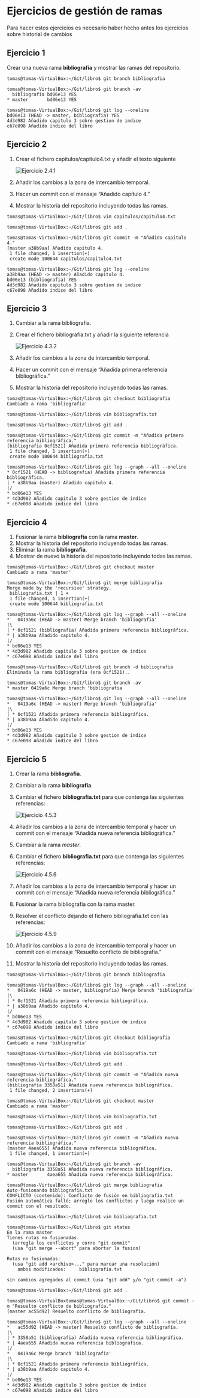 # Ejercicios de gestión de ramas

Para hacer estos ejercicios es necesario haber hecho antes los ejercicios sobre historial de cambios

## Ejercicio 1

Crear una nueva rama **bibliografia** y mostrar las ramas del repositorio.

~~~git
tomas@tomas-VirtualBox:~/Git/libro$ git branch bibliografia

tomas@tomas-VirtualBox:~/Git/libro$ git branch -av
  bibliografia bd06e13 YES
* master       bd06e13 YES

tomas@tomas-VirtualBox:~/Git/libro$ git log --oneline
bd06e13 (HEAD -> master, bibliografia) YES
4d3d982 Añadido capitulo 3 sobre gestion de indice
c67e098 Añadido indice del libro
~~~

## Ejercicio 2

1. Crear el fichero capitulos/capitulo4.txt y añadir el texto siguiente

    ![Ejercicio 2.4.1](ejercicio421.png)

2. Añadir los cambios a la zona de intercambio temporal.
3. Hacer un commit con el mensaje “Añadido capítulo 4.”
4. Mostrar la historia del repositorio incluyendo todas las ramas.

~~~git
tomas@tomas-VirtualBox:~/Git/libro$ vim capitulos/capitulo4.txt

tomas@tomas-VirtualBox:~/Git/libro$ git add .

tomas@tomas-VirtualBox:~/Git/libro$ git commit -m "Añadido capitulo 4."
[master a38b9aa] Añadido capitulo 4.
 1 file changed, 1 insertion(+)
 create mode 100644 capitulos/capitulo4.txt

tomas@tomas-VirtualBox:~/Git/libro$ git log --oneline
a38b9aa (HEAD -> master) Añadido capitulo 4.
bd06e13 (bibliografia) YES
4d3d982 Añadido capitulo 3 sobre gestion de indice
c67e098 Añadido indice del libro
~~~

## Ejercicio 3
    
1. Cambiar a la rama bibliografia.
2. Crear el fichero bibliografia.txt y añadir la siguiente referencia

    ![Ejercicio 4.3.2](imagenes/ejercicio432.png)

3. Añadir los cambios a la zona de intercambio temporal.
4. Hacer un commit con el mensaje “Añadida primera referencia bibliográfica.”
5. Mostrar la historia del repositorio incluyendo todas las ramas.

~~~git
tomas@tomas-VirtualBox:~/Git/libro$ git checkout bibliografia
Cambiado a rama 'bibliografia'

tomas@tomas-VirtualBox:~/Git/libro$ vim bibliografia.txt

tomas@tomas-VirtualBox:~/Git/libro$ git add .

tomas@tomas-VirtualBox:~/Git/libro$ git commit -m "Añadida primera referencia bibliográfica."
[bibliografia 0cf1521] Añadida primera referencia bibliográfica.
 1 file changed, 1 insertion(+)
 create mode 100644 bibliografia.txt

tomas@tomas-VirtualBox:~/Git/libro$ git log --graph --all --oneline
* 0cf1521 (HEAD -> bibliografia) Añadida primera referencia bibliográfica.
| * a38b9aa (master) Añadido capitulo 4.
|/  
* bd06e13 YES
* 4d3d982 Añadido capitulo 3 sobre gestion de indice
* c67e098 Añadido indice del libro
~~~

## Ejercicio 4

1. Fusionar la rama **bibliografia** con la rama **master**.
2. Mostrar la historia del repositorio incluyendo todas las ramas.
3. Eliminar la rama **bibliografia**.
4. Mostrar de nuevo la historia del repositorio incluyendo todas las ramas.

~~~git
tomas@tomas-VirtualBox:~/Git/libro$ git checkout master
Cambiado a rama 'master'

tomas@tomas-VirtualBox:~/Git/libro$ git merge bibliografia
Merge made by the 'recursive' strategy.
 bibliografia.txt | 1 +
 1 file changed, 1 insertion(+)
 create mode 100644 bibliografia.txt

tomas@tomas-VirtualBox:~/Git/libro$ git log --graph --all --oneline
*   0419a6c (HEAD -> master) Merge branch 'bibliografia'
|\  
| * 0cf1521 (bibliografia) Añadida primera referencia bibliográfica.
* | a38b9aa Añadido capitulo 4.
|/  
* bd06e13 YES
* 4d3d982 Añadido capitulo 3 sobre gestion de indice
* c67e098 Añadido indice del libro

tomas@tomas-VirtualBox:~/Git/libro$ git branch -d bibliografia
Eliminada la rama bibliografia (era 0cf1521)..

tomas@tomas-VirtualBox:~/Git/libro$ git branch -av
* master 0419a6c Merge branch 'bibliografia

tomas@tomas-VirtualBox:~/Git/libro$ git log --graph --all --oneline
*   0419a6c (HEAD -> master) Merge branch 'bibliografia'
|\  
| * 0cf1521 Añadida primera referencia bibliográfica.
* | a38b9aa Añadido capitulo 4.
|/  
* bd06e13 YES
* 4d3d982 Añadido capitulo 3 sobre gestion de indice
* c67e098 Añadido indice del libro
~~~

## Ejercicio 5

1. Crear la rama **bibliografia**.
2. Cambiar a la rama **bibliografia**.
3. Cambiar el fichero **bibliografia.txt** para que contenga las siguientes referencias:

    ![Ejercicio 4.5.3](imagenes/ejercicio453.png)

4. Añadir los cambios a la zona de intercambio temporal y hacer un commit con el mensaje “Añadida nueva referencia bibliográfica.”
5. Cambiar a la rama *master*.

6. Cambiar el fichero **bibliografia.txt** para que contenga las siguientes referencias:

    ![Ejercicio 4.5.6](imagenes/ejercicio456.png)

7. Añadir los cambios a la zona de intercambio temporal y hacer un commit con el mensaje “Añadida nueva referencia bibliográfica.”
    
8. Fusionar la rama bibliografia con la rama master.

9.  Resolver el conflicto dejando el fichero bibliografia.txt con las referencias:

    ![Ejercicio 4.5.9](imagenes/ejercicio459.png)

10.  Añadir los cambios a la zona de intercambio temporal y hacer un commit con el mensaje “Resuelto conflicto de bibliografía.”
11.  Mostrar la historia del repositorio incluyendo todas las ramas.

~~~git
tomas@tomas-VirtualBox:~/Git/libro$ git branch bibliografia

tomas@tomas-VirtualBox:~/Git/libro$ git log --graph --all --oneline
*   0419a6c (HEAD -> master, bibliografia) Merge branch 'bibliografia'
|\  
| * 0cf1521 Añadida primera referencia bibliográfica.
* | a38b9aa Añadido capitulo 4.
|/  
* bd06e13 YES
* 4d3d982 Añadido capitulo 3 sobre gestion de indice
* c67e098 Añadido indice del libro

tomas@tomas-VirtualBox:~/Git/libro$ git checkout bibliografia
Cambiado a rama 'bibliografia'

tomas@tomas-VirtualBox:~/Git/libro$ vim bibliografia.txt

tomas@tomas-VirtualBox:~/Git/libro$ git add .

tomas@tomas-VirtualBox:~/Git/libro$ git commit -m "Añadida nueva referencia bibliográfica."
[bibliografia 3358a51] Añadida nueva referencia bibliográfica.
 1 file changed, 2 insertions(+)

tomas@tomas-VirtualBox:~/Git/libro$ git checkout master
Cambiado a rama 'master'

tomas@tomas-VirtualBox:~/Git/libro$ vim bibliografia.txt

tomas@tomas-VirtualBox:~/Git/libro$ git add .

tomas@tomas-VirtualBox:~/Git/libro$ git commit -m "Añadida nueva referencia bibliográfica."
[master 4aea655] Añadida nueva referencia bibliográfica.
 1 file changed, 1 insertion(+)

tomas@tomas-VirtualBox:~/Git/libro$ git branch -av
  bibliografia 3358a51 Añadida nueva referencia bibliográfica.
* master       4aea655 Añadida nueva referencia bibliográfica.

tomas@tomas-VirtualBox:~/Git/libro$ git merge bibliografia
Auto-fusionando bibliografia.txt
CONFLICTO (contenido): Conflicto de fusión en bibliografia.txt
Fusión automática falló; arregle los conflictos y luego realice un commit con el resultado.

tomas@tomas-VirtualBox:~/Git/libro$ vim bibliografia.txt

tomas@tomas-VirtualBox:~/Git/libro$ git status
En la rama master
Tienes rutas no fusionadas.
  (arregla los conflictos y corre "git commit"
  (usa "git merge --abort" para abortar la fusion)

Rutas no fusionadas:
  (usa "git add <archivo>..." para marcar una resolución)
	ambos modificados:     bibliografia.txt

sin cambios agregados al commit (usa "git add" y/o "git commit -a")

tomas@tomas-VirtualBox:~/Git/libro$ git add .

tomas@tomas-VirtualBoxtomas@tomas-VirtualBox:~/Git/libro$ git commit -m "Resuelto conflicto de bibliografía."
[master ac55d92] Resuelto conflicto de bibliografía.

tomas@tomas-VirtualBox:~/Git/libro$ git log --graph --all --oneline
*   ac55d92 (HEAD -> master) Resuelto conflicto de bibliografía.
|\  
| * 3358a51 (bibliografia) Añadida nueva referencia bibliográfica.
* | 4aea655 Añadida nueva referencia bibliográfica.
|/  
*   0419a6c Merge branch 'bibliografia'
|\  
| * 0cf1521 Añadida primera referencia bibliográfica.
* | a38b9aa Añadido capitulo 4.
|/  
* bd06e13 YES
* 4d3d982 Añadido capitulo 3 sobre gestion de indice
* c67e098 Añadido indice del libro
~~~
